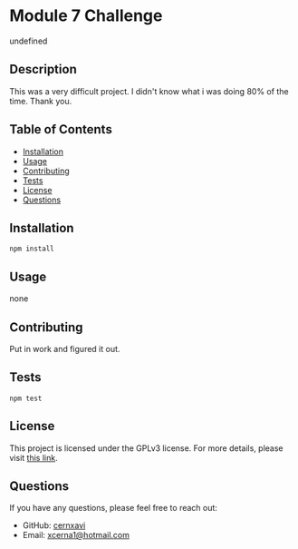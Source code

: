 # Module 7 Challenge

undefined

## Description

This was a very difficult project. I didn't know what i was doing 80% of the time. Thank you.

## Table of Contents
- [Installation](#installation)
- [Usage](#usage)
- [Contributing](#contributing)
- [Tests](#tests)
- [License](#license)
- [Questions](#questions)

## Installation

```
npm install
```

## Usage

none

## Contributing

Put in work and figured it out.

## Tests

```
npm test
```

## License

This project is licensed under the GPLv3 license. For more details, please visit [this link](https://www.gnu.org/licenses/gpl-3.0).


## Questions

If you have any questions, please feel free to reach out:

- GitHub: [cernxavi](https://github.com/cernxavi)
- Email: [xcerna1@hotmail.com](mailto:xcerna1@hotmail.com)
